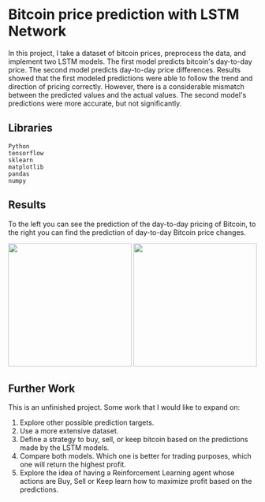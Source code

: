 # Bitcoin price prediction with LSTM Network

In this project, I take a dataset of bitcoin prices, preprocess the data, and implement two LSTM models. The first model predicts bitcoin's day-to-day price. The second model predicts day-to-day price differences. Results showed that the first modeled predictions were able to follow the trend and direction of pricing correctly. However, there is a considerable mismatch between the predicted values and the actual values. The second model's predictions were more accurate, but not significantly.

## Libraries

```
Python
tensorflow
sklearn
matplotlib
pandas
numpy
```

## Results

To the left you can see the prediction of the day-to-day pricing of Bitcoin, to the right you can find the prediction of day-to-day Bitcoin price changes.
<p align="center">
	<img width="250" src="https://jonaac.github.io/img/lstmprediction.png" />
	<img width="250" src="https://jonaac.github.io/img/lstmchangeprediction.png" />
</p>

## Further Work

This is an unfinished project. Some work that I would like to expand on:
1. Explore other possible prediction targets.
2. Use a more extensive dataset.
3. Define a strategy to buy, sell, or keep bitcoin based on the predictions made by the LSTM models.
4. Compare both models. Which one is better for trading purposes, which one will return the highest profit.
5. Explore the idea of having a Reinforcement Learning agent whose actions are Buy, Sell or Keep learn how to maximize profit based on the predictions.
